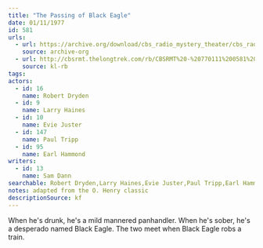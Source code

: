```yaml
---
title: "The Passing of Black Eagle"
date: 01/11/1977
id: 581
urls: 
  - url: https://archive.org/download/cbs_radio_mystery_theater/cbs_radio_mystery_theater-0551-0600.zip/cbs_radio_mystery_theater-0551-0600%2Fcbsrmt_0581_the_passing_of_black_eagle.mp3
    source: archive-org
  - url: http://cbsrmt.thelongtrek.com/rb/CBSRMT%20-%20770111%200581%20The%20Passing%20of%20Black%20Eagle_WLNH-FM__rb.mp3
    source: kl-rb
tags: 
actors:  
  - id: 16
    name: Robert Dryden  
  - id: 9
    name: Larry Haines  
  - id: 10
    name: Evie Juster  
  - id: 147
    name: Paul Tripp  
  - id: 95
    name: Earl Hammond
writers:  
  - id: 13
    name: Sam Dann
searchable: Robert Dryden,Larry Haines,Evie Juster,Paul Tripp,Earl Hammond Sam Dann
notes: adapted from the O. Henry classic
descriptionSource: kf
---
```

When he's drunk, he's a mild mannered panhandler. When he's sober, he's a desperado named Black Eagle. The two meet when Black Eagle robs a train.